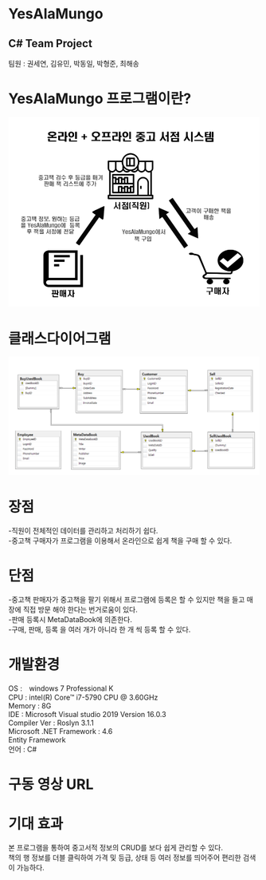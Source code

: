 # **YesAlaMungo**  

## **C# Team Project**  
팀원 : 권세연, 김유민, 박동일, 박형준, 최해송  

# **YesAlaMungo 프로그램이란?**  
![시스템설명](./개발기술문서/시스템설명.PNG)  
# **클래스다이어그램**  
![클래스다이어그램](./개발기술문서/클래스다이어그램.PNG) 
# **장점**  
-직원이 전체적인 데이터를 관리하고 처리하기 쉽다.  
-중고책 구매자가 프로그램을 이용해서 온라인으로 쉽게 책을 구매 할 수 있다.  
# **단점**  
-중고책 판매자가 중고책을 팔기 위해서 프로그램에 등록은 할 수 있지만 책을 들고 매장에 직접 방문 해야 한다는 번거로움이 있다.  
-판매 등록시 MetaDataBook에 의존한다.  
-구매, 판매, 등록 을 여러 개가 아니라 한 개 씩 등록 할 수 있다.  
# **개발환경**    
OS :　windows 7 Professional K  
CPU : intel(R) Core™ i7-5790 CPU @ 3.60GHz   
Memory : 8G   
IDE : Microsoft Visual studio 2019 Version 16.0.3  
Compiler Ver : Roslyn 3.1.1  
Microsoft .NET Framework : 4.6  
Entity Framework   
언어 : C#  
# **구동 영상 URL**  
# **기대 효과**    
본 프로그램을 통하여 중고서적 정보의 CRUD를 보다 쉽게 관리할 수 있다.  
책의 행 정보를 더블 클릭하여 가격 및 등급, 상태 등 여러 정보를 띄어주어 편리한 검색이 가능하다.  
